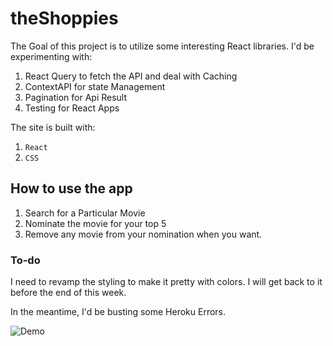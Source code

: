 # theShoppies

The Goal of this project is to utilize some interesting React libraries.
I'd be experimenting with:

1. React Query to fetch the API and deal with Caching
2. ContextAPI for state Management
3. Pagination for Api Result
4. Testing for React Apps

The site is built with:

1. `React`
2. `CSS`

## How to use the app
1. Search for a Particular Movie
2. Nominate the movie for your top 5
3. Remove any movie from your nomination when you want.

### To-do
I need to revamp the styling to make it pretty with colors. I will get back to it before the end of this week.

In the meantime, I'd be busting some Heroku Errors.

![Demo](https://theshoppies12.netlify.app/)
